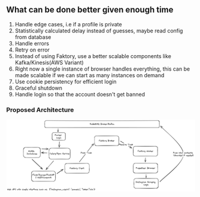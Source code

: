 ## What can be done better given enough time

1. Handle edge cases, i.e if a profile is private
2. Statistically calculated delay instead of guesses, maybe read config from database
3. Handle errors
4. Retry on error
5. Instead of using Faktory, use a better scalable components like Kafka/Kinesis(AWS Variant)
6. Right now a single instance of browser handles everything, this can be made scalable if we can start as many instances on demand
7. Use cookie persistency for efficient login
8. Graceful shutdown
9. Handle login so that the account doesn't get banned



### Proposed Architecture 

![architecture](./docs/images/proposed_arch.png)